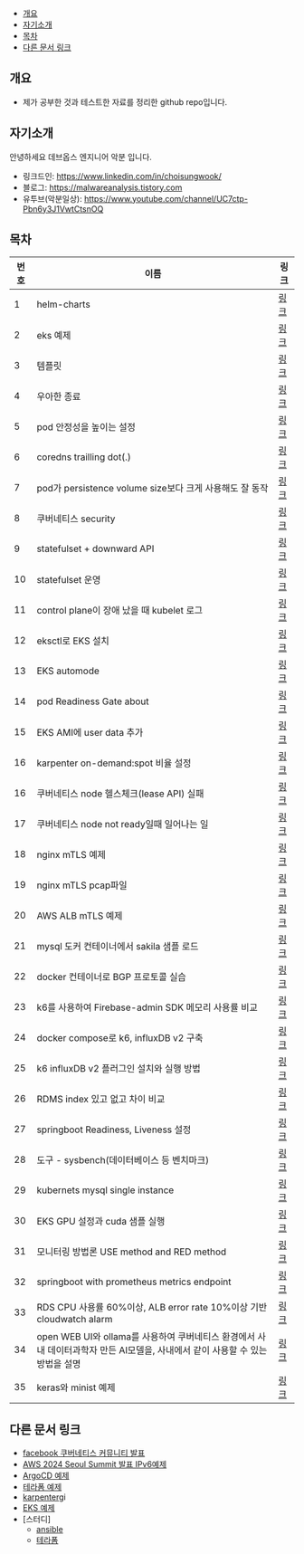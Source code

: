 <!-- TOC -->

- [개요](#%EA%B0%9C%EC%9A%94)
- [자기소개](#%EC%9E%90%EA%B8%B0%EC%86%8C%EA%B0%9C)
- [목차](#%EB%AA%A9%EC%B0%A8)
- [다른 문서 링크](#%EB%8B%A4%EB%A5%B8-%EB%AC%B8%EC%84%9C-%EB%A7%81%ED%81%AC)

<!-- /TOC -->

## 개요

* 제가 공부한 것과 테스트한 자료를 정리한 github repo입니다.

## 자기소개

안녕하세요 데브옵스 엔지니어 악분 입니다.
* 링크드인: https://www.linkedin.com/in/choisungwook/
* 블로그: https://malwareanalysis.tistory.com
* 유투브(악분일상): https://www.youtube.com/channel/UC7ctp-Pbn6y3J1VwtCtsnOQ

## 목차

| 번호 | 이름 | 링크 |
| ---- | ---- | ---- |
| 1 | helm-charts | [링크](./helm) |
| 2 | eks 예제 | [링크](./eks) |
| 3 | 템플릿 | [링크](./template) |
| 4 | 우아한 종료 | [링크](./prestop/) |
| 5 | pod 안정성을 높이는 설정 | [링크](./pod-stability-manifests/)|
| 6 | coredns trailling dot(.) | [링크](./stress-coredns/)|
| 7 | pod가 persistence volume size보다 크게 사용해도 잘 동작 | [링크](./storage/over_size/)|
| 8 | 쿠버네티스 security | [링크](./security/)|
| 9 | statefulset + downward API | [링크](./statefulset_podname/)|
| 10 | statefulset 운영 | [링크](./operate_statefulset/)|
| 11 | control plane이 장애 났을 때 kubelet 로그 | [링크](./kubernetes/api-server-failure/)|
| 12 | eksctl로 EKS 설치 | [링크](./kubernetes/eks/eksctl/)|
| 13 | EKS automode | [링크](./kubernetes/eks/automode/)|
| 14 | pod Readiness Gate about | [링크](./kubernetes/eks/ALB_readiness_gate/)|
| 15 | EKS AMI에 user data 추가 | [링크](./kubernetes/eks/eks_ami_with_userdata/)|
| 16 | karpenter on-demand:spot 비율 설정 | [링크](./kubernetes/eks/karpenter/ratio_ondemand_and_spot/)|
| 16 | 쿠버네티스 node 헬스체크(lease API) 실패 | [링크](./kubernetes/leaseAPI/)|
| 17 | 쿠버네티스 node not ready일때 일어나는 일 | [링크](./kubernetes/node_not_ready/)|
| 18 | nginx mTLS 예제 | [링크](./computer_science/mTLS/nginx/)|
| 19 | nginx mTLS pcap파일 | [링크](./pcap_files/mTLS_with_nginx/)|
| 20 | AWS ALB mTLS 예제 | [링크](./computer_science/mTLS/aws/ALB/)|
| 21 | mysql 도커 컨테이너에서 sakila 샘플 로드 | [링크](./common/mysql_sakila_sample/)|
| 22 | docker 컨테이너로 BGP 프로토콜 실습 | [링크](./computer_science/BGP_protocol/)|
| 23 | k6를 사용하여 Firebase-admin SDK 메모리 사용률 비교 | [링크](./backend/firebase-fcm/)|
| 24 | docker compose로 k6, influxDB v2 구축 | [링크](./tools/k6/)|
| 25 | k6 influxDB v2 플러그인 설치와 실행 방법 | [링크](./tools/k6/influxdb_v2.md)|
| 26 | RDMS index 있고 없고 차이 비교 | [링크](./computer_science/database_index/)|
| 27 | springboot Readiness, Liveness 설정 | [링크](./backend/readiness/src/main/resources/application.yaml)|
| 28 | 도구 - sysbench(데이터베이스 등 벤치마크) | [링크](./tools/sysbench/)|
| 29 | kubernets mysql single instance | [링크](./common/kubernetes_mysql_single_instance/)|
| 30 | EKS GPU 설정과 cuda 샘플 실행 | [링크](./kubernetes/eks/gpu_node/)|
| 31 | 모니터링 방법론 USE method and RED method | [링크](./computer_science/red_and_use_method/)|
| 32 | springboot with prometheus metrics endpoint | [링크](./backend/spring-helloworld-with-prometheus/)|
| 33 | RDS CPU 사용률 60%이상, ALB error rate 10%이상 기반 cloudwatch alarm | [링크](./aws/cloudwatch_alarm_and_slack/)|
| 34 | open WEB UI와 ollama를 사용하여 쿠버네티스 환경에서 사내 데이터과학자 만든 AI모델을, 사내에서 같이 사용할 수 있는 방법을 설명 | [링크](./mlops/mcp_and_openwebui/)|
| 35 | keras와 minist 예제 | [링크](./mlops/training_examples/minist_with_keras/)|

## 다른 문서 링크

* [facebook 쿠버네티스 커뮤니티 발표](https://github.com/choisungwook/terraform_practice)
* [AWS 2024 Seoul Summit 발표 IPv6예제](https://github.com/choisungwook/aws_ipv6)
* [ArgoCD 예제](https://github.com/choisungwook/argocd-practice)
* [테라폼 예제](https://github.com/choisungwook/terraform_practice)
* [karpenter](https://github.com/choisungwook/karpenter)gi
* [EKS 예제](https://github.com/choisungwook/eks-practice)
* [스터디]
  * [ansible](https://github.com/choisungwook/ansible_practice)
  * [테라폼](https://github.com/sungwook-practice/t101-study)
